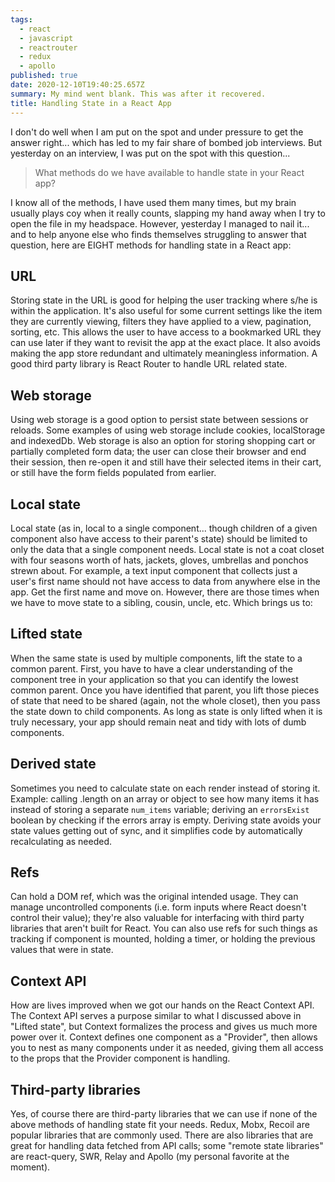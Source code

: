 ```yaml
---
tags:
  - react
  - javascript
  - reactrouter
  - redux
  - apollo
published: true
date: 2020-12-10T19:40:25.657Z
summary: My mind went blank. This was after it recovered.
title: Handling State in a React App
---
```


I don't do well when I am put on the spot and under pressure to get the answer right... which has led to my fair share of bombed job interviews. But yesterday on an interview, I was put on the spot with this question...

> What methods do we have available to handle state in your React app?

I know all of the methods, I have used them many times, but my brain usually plays coy when it really counts, slapping my hand away when I try to open the file in my headspace. However, yesterday I managed to nail it... and to help anyone else who finds themselves struggling to answer that question, here are EIGHT methods for handling state in a React app:

## URL

Storing state in the URL is good for helping the user tracking where s/he is within the application. It's also useful for some current settings like the item they are currently viewing, filters they have applied to a view, pagination, sorting, etc. This allows the user to have access to a bookmarked URL they can use later if they want to revisit the app at the exact place. It also avoids making the app store redundant and ultimately meaningless information. A good third party library is React Router to handle URL related state.

## Web storage

Using web storage is a good option to persist state between sessions or reloads. Some examples of using web storage include cookies, localStorage and indexedDb. Web storage is also an option for storing shopping cart or partially completed form data; the user can close their browser and end their session, then re-open it and still have their selected items in their cart, or still have the form fields populated from earlier.

## Local state

Local state (as in, local to a single component... though children of a given component also have access to their parent's state) should be limited to only the data that a single component needs. Local state is not a coat closet with four seasons worth of hats, jackets, gloves, umbrellas and ponchos strewn about. For example, a text input component that collects just a user's first name should not have access to data from anywhere else in the app. Get the first name and move on. However, there are those times when we have to move state to a sibling, cousin, uncle, etc. Which brings us to:

## Lifted state

When the same state is used by multiple components, lift the state to a common parent. First, you have to have a clear understanding of the component tree in your application so that you can identify the lowest common parent. Once you have identified that parent, you lift those pieces of state that need to be shared (again, not the whole closet), then you pass the state down to child components. As long as state is only lifted when it is truly necessary, your app should remain neat and tidy with lots of dumb components.

## Derived state

Sometimes you need to calculate state on each render instead of storing it. Example: calling .length on an array or object to see how many items it has instead of storing a separate `num_items` variable; deriving an `errorsExist` boolean by checking if the errors array is empty. Deriving state avoids your state values getting out of sync, and it simplifies code by automatically recalculating as needed.

## Refs

Can hold a DOM ref, which was the original intended usage. They can manage uncontrolled components (i.e. form inputs where React doesn't control their value); they're also valuable for interfacing with third party libraries that aren't built for React. You can also use refs for such things as tracking if component is mounted, holding a timer, or holding the previous values that were in state.

## Context API

How are lives improved when we got our hands on the React Context API. The Context API serves a purpose similar to what I discussed above in "Lifted state", but Context formalizes the process and gives us much more power over it. Context defines one component as a "Provider", then allows you to nest as many components under it as needed, giving them all access to the props that the Provider component is handling.

## Third-party libraries

Yes, of course there are third-party libraries that we can use if none of the above methods of handling state fit your needs. Redux, Mobx, Recoil are popular libraries that are commonly used. There are also libraries that are great for handling data fetched from API calls; some "remote state libraries" are react-query, SWR, Relay and Apollo (my personal favorite at the moment).
